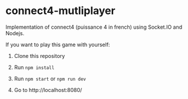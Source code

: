 # connect4-mutliplayer
Implementation of connect4 (puissance 4 in french) using Socket.IO and Nodejs. 

If you want to play this game with yourself: 

1. Clone this repository

2. Run `npm install`

3. Run `npm start` or `npm run dev`

4. Go to http://localhost:8080/
